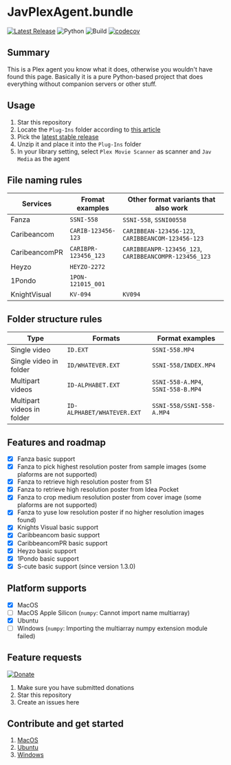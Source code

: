 # JavPlexAgent.bundle
[![Latest Release](https://img.shields.io/badge/latest%20release-v1.2.0-5D87BF.svg)](https://github.com/nickwph/JavPlexAgent.bundle/releases)
![Python](https://img.shields.io/badge/python-2.7-3776AB.svg?logo=python&logoColor=white)
![Build](https://github.com/nickwph/JavPlexAgent.bundle/workflows/build/badge.svg)
[![codecov](https://codecov.io/gh/nickwph/JavPlexAgent.bundle/branch/master/graph/badge.svg)](https://codecov.io/gh/nickwph/JavPlexAgent.bundle)

## Summary

This is a Plex agent you know what it does, otherwise you wouldn't have found this page. Basically it is a pure Python-based project that does everything without companion servers or other stuff. 

## Usage
1. Star this repository
2. Locate the `Plug-Ins` folder according to [this article](https://support.plex.tv/articles/201106098-how-do-i-find-the-plug-ins-folder/)
3. Pick the [latest stable release](https://github.com/nickwph/JavPlexAgent.bundle/releases)
4. Unzip it and place it into the `Plug-Ins` folder
5. In your library setting, select `Plex Movie Scanner` as scanner and `Jav Media` as the agent

## File naming rules 
| Services      | Fromat examples      | Other format variants that also work                  |
| ------------- | -------------------- | ----------------------------------------------------- |
| Fanza         | `SSNI-558`           | `SSNI-558`, `SSNI00558`                               |
| Caribeancom   | `CARIB-123456-123`   | `CARIBBEAN-123456-123`, `CARIBBEANCOM-123456-123`     |
| CaribeancomPR | `CARIBPR-123456_123` | `CARIBBEANPR-123456_123`, `CARIBBEANCOMPR-123456_123` |
| Heyzo         | `HEYZO-2272`         |                                                       |
| 1Pondo        | `1PON-121015_001`    |                                                       |
| KnightVisual  | `KV-094`             | `KV094`                                               |

## Folder structure rules
| Type                       | Formats                    | Format examples                    |
| -------------------------- | -------------------------- | ---------------------------------- |
| Single video               | `ID.EXT`                   | `SSNI-558.MP4`                     |
| Single video in folder     | `ID/WHATEVER.EXT`          | `SSNI-558/INDEX.MP4`               |
| Multipart videos           | `ID-ALPHABET.EXT`          | `SSNI-558-A.MP4`, `SSNI-558-B.MP4` |
| Multipart videos in folder | `ID-ALPHABET/WHATEVER.EXT` | `SSNI-558/SSNI-558-A.MP4`          |

## Features and roadmap
- [x] Fanza basic support
- [x] Fanza to pick highest resolution poster from sample images (some plaforms are not supported)
- [x] Fanza to retrieve high resolution poster from S1
- [x] Fanza to retrieve high resolution poster from Idea Pocket
- [x] Fanza to crop medium resolution poster from cover image (some plaforms are not supported)
- [x] Fanza to yuse low resolution poster if no higher resolution images found)
- [x] Knights Visual basic support
- [x] Caribbeancom basic support
- [x] CaribbeancomPR basic support
- [x] Heyzo basic support
- [x] 1Pondo basic support
- [x] S-cute basic support (since version 1.3.0)

## Platform supports
- [x] MacOS
- [ ] MacOS Apple Silicon (`numpy`: Cannot import name multiarray)
- [x] Ubuntu
- [ ] Windows (`numpy`: Importing the multiarray numpy extension module failed)

## Feature requests
[![Donate](https://www.paypalobjects.com/en_US/i/btn/btn_donateCC_LG.gif)](https://www.paypal.com/cgi-bin/webscr?cmd=_s-xclick&hosted_button_id=UKKJEAK6TGKGE&source=url)
1. Make sure you have submitted donations 
2. Star this repository
3. Create an issues here

## Contribute and get started
1. [MacOS](docs/contribute-macos.md)
2. [Ubuntu](docs/contribute-ubuntu.md)
3. [Windows](docs/contribute-windows.md)
